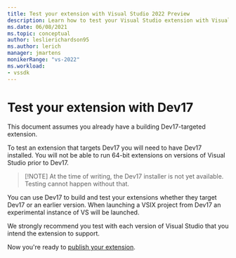 ```yaml
---
title: Test your extension with Visual Studio 2022 Preview
description: Learn how to test your Visual Studio extension with Visual Studio 2022 Preview, the final step in updating your extension.
ms.date: 06/08/2021
ms.topic: conceptual
author: leslierichardson95
ms.author: lerich
manager: jmartens
monikerRange: "vs-2022"
ms.workload:
- vssdk
---
```

# Test your extension with Dev17

This document assumes you already have a building Dev17-targeted extension.

To test an extension that targets Dev17 you will need to have Dev17 installed.
You will not be able to run 64-bit extensions on versions of Visual Studio prior to Dev17.

> [!NOTE] At the time of writing, the Dev17 installer is not yet available. Testing cannot happen without that.

You can use Dev17 to build and test your extensions whether they target Dev17 or an earlier version.
When launching a VSIX project from Dev17 an experimental instance of VS will be launched.

We strongly recommend you test with each version of Visual Studio that
you intend the extension to support.

Now you're ready to [publish your extension](Publishing).
